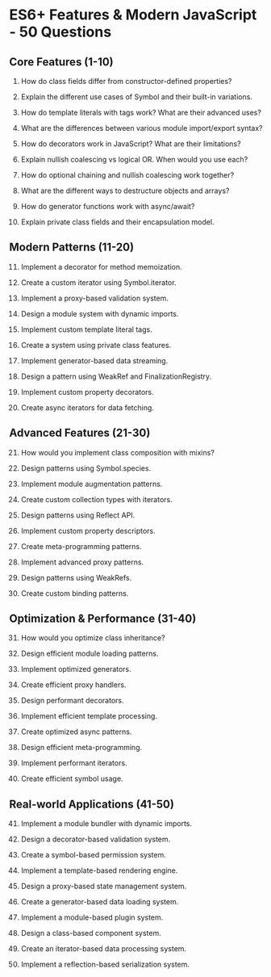 # ES6+ Features & Modern JavaScript - 50 Questions

## Core Features (1-10)

1. How do class fields differ from constructor-defined properties?

2. Explain the different use cases of Symbol and their built-in variations.

3. How do template literals with tags work? What are their advanced uses?

4. What are the differences between various module import/export syntax?

5. How do decorators work in JavaScript? What are their limitations?

6. Explain nullish coalescing vs logical OR. When would you use each?

7. How do optional chaining and nullish coalescing work together?

8. What are the different ways to destructure objects and arrays?

9. How do generator functions work with async/await?

10. Explain private class fields and their encapsulation model.

## Modern Patterns (11-20)

11. Implement a decorator for method memoization.

12. Create a custom iterator using Symbol.iterator.

13. Implement a proxy-based validation system.

14. Design a module system with dynamic imports.

15. Implement custom template literal tags.

16. Create a system using private class features.

17. Implement generator-based data streaming.

18. Design a pattern using WeakRef and FinalizationRegistry.

19. Implement custom property decorators.

20. Create async iterators for data fetching.

## Advanced Features (21-30)

21. How would you implement class composition with mixins?

22. Design patterns using Symbol.species.

23. Implement module augmentation patterns.

24. Create custom collection types with iterators.

25. Design patterns using Reflect API.

26. Implement custom property descriptors.

27. Create meta-programming patterns.

28. Implement advanced proxy patterns.

29. Design patterns using WeakRefs.

30. Create custom binding patterns.

## Optimization & Performance (31-40)

31. How would you optimize class inheritance?

32. Design efficient module loading patterns.

33. Implement optimized generators.

34. Create efficient proxy handlers.

35. Design performant decorators.

36. Implement efficient template processing.

37. Create optimized async patterns.

38. Design efficient meta-programming.

39. Implement performant iterators.

40. Create efficient symbol usage.

## Real-world Applications (41-50)

41. Implement a module bundler with dynamic imports.

42. Design a decorator-based validation system.

43. Create a symbol-based permission system.

44. Implement a template-based rendering engine.

45. Design a proxy-based state management system.

46. Create a generator-based data loading system.

47. Implement a module-based plugin system.

48. Design a class-based component system.

49. Create an iterator-based data processing system.

50. Implement a reflection-based serialization system.